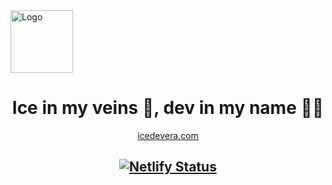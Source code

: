 <div salign="center">
  <img alt="Logo" src="https://raw.githubusercontent.com/icedevera/icedevera/master/public/ice-logo.png" width="100" />
</div>
<h1 align="center">
  Ice in my veins 🧊, dev in my name 👨‍💻
</h1>
<p align="center">
<a href="https://icedevera.com" target="_blank">icedevera.com</a> 
</p>

<h2 align="center">
  <a href="hhttps://app.netlify.com/sites/icedevera/deploys" target="_blank">
    <img src="https://api.netlify.com/api/v1/badges/e326f3ff-7344-418d-a555-a97f061a82b9/deploy-status" alt="Netlify Status" />
  </h2>
</p>
